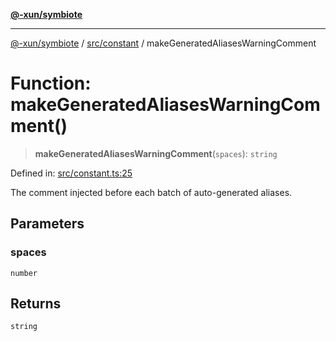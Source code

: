 [**@-xun/symbiote**](../../../README.md)

***

[@-xun/symbiote](../../../README.md) / [src/constant](../README.md) / makeGeneratedAliasesWarningComment

# Function: makeGeneratedAliasesWarningComment()

> **makeGeneratedAliasesWarningComment**(`spaces`): `string`

Defined in: [src/constant.ts:25](https://github.com/Xunnamius/symbiote/blob/d690f89078e542b7ce30292e44cc1a492eab16bd/src/constant.ts#L25)

The comment injected before each batch of auto-generated aliases.

## Parameters

### spaces

`number`

## Returns

`string`
